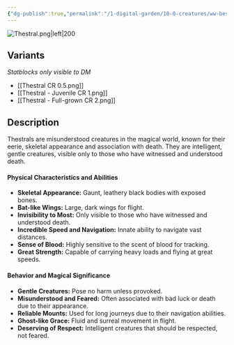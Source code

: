 ```yaml
---
{"dg-publish":true,"permalink":"/1-digital-garden/10-0-creatures/ww-bestiary/thestral/","tags":["#creature","beast"]}
---
```



![Thestral.png|left|200](/img/user/1%20DIGITAL%20GARDEN/10.0%20CREATURES/(Attachments)/WW%20Bestiary/Thestral.png)

## Variants
*Statblocks only visible to DM*
- [[Thestral CR 0.5.png]]
- [[Thestral - Juvenile CR 1.png]]
- [[Thestral - Full-grown CR 2.png]]

## Description

Thestrals are misunderstood creatures in the magical world, known for their eerie, skeletal appearance and association with death. They are intelligent, gentle creatures, visible only to those who have witnessed and understood death.

#### Physical Characteristics and Abilities

* **Skeletal Appearance:** Gaunt, leathery black bodies with exposed bones.
* **Bat-like Wings:** Large, dark wings for flight.
* **Invisibility to Most:** Only visible to those who have witnessed and understood death.
* **Incredible Speed and Navigation:** Innate ability to navigate vast distances.
* **Sense of Blood:** Highly sensitive to the scent of blood for tracking.
* **Great Strength:** Capable of carrying heavy loads and flying at great speeds.

#### Behavior and Magical Significance

* **Gentle Creatures:** Pose no harm unless provoked.
* **Misunderstood and Feared:** Often associated with bad luck or death due to their appearance.
* **Reliable Mounts:** Used for long journeys due to their navigation abilities.
* **Ghost-like Grace:** Fluid and surreal movement in flight.
* **Deserving of Respect:** Intelligent creatures that should be respected, not feared.